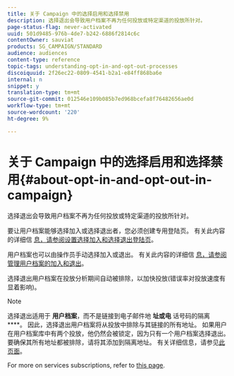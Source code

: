 ```yaml
---
title: 关于 Campaign 中的选择启用和选择禁用
description: 选择退出会导致用户档案不再为任何投放或特定渠道的投放所针对。
page-status-flag: never-activated
uuid: 501d9485-976b-4de7-b242-6886f2814c6c
contentOwner: sauviat
products: SG_CAMPAIGN/STANDARD
audience: audiences
content-type: reference
topic-tags: understanding-opt-in-and-opt-out-processes
discoiquuid: 2f26ec22-0809-4541-b2a1-e84ff868ba6e
internal: n
snippet: y
translation-type: tm+mt
source-git-commit: 012546e109b085b7ed968bcefa8f76482656ae0d
workflow-type: tm+mt
source-wordcount: '220'
ht-degree: 9%

---
```



# 关于 Campaign 中的选择启用和选择禁用{#about-opt-in-and-opt-out-in-campaign}

选择退出会导致用户档案不再为任何投放或特定渠道的投放所针对。

要让用户档案能够选择加入或选择退出者，您必须创建专用登陆页。 有关此内容的详细信 [息，请参阅设置选择加入和选择退出登陆页](../../audiences/using/managing-opt-in-and-opt-out-in-campaign.md#setting-up-opt-in-and-opt-out-landing-pages)。

用户档案也可以由操作员手动选择加入或退出。 有关此内容的详细信 [息，请参阅管理用户档案的加入和退出](../../audiences/using/managing-opt-in-and-opt-out-in-campaign.md#managing-opt-in-and-opt-out-from-a-profile)。

选择退出用户档案在投放分析期间自动被排除，以加快投放(错误率对投放速度有显着影响)。

>[!NOTE]
>
>选择退出适用于 **用户档案**，而不是链接到电子邮件地 **址或电** 话号码的隔离 ****。 因此，选择退出用户档案将从投放中排除与其链接的所有地址。 如果用户在用户档案库中有两个投放，他仍然会被锁定，因为只有一个用户档案选择退出。 要确保其所有地址都被排除，请将其添加到隔离地址。 有关详细信息，请参见[此页面](../../sending/using/understanding-quarantine-management.md#identifying-quarantined-addresses-for-the-entire-platform)。

For more on services subscriptions, refer to [this page](../../audiences/using/about-subscriptions.md).
